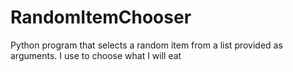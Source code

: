 # RandomItemChooser
 Python program that selects a random item from a list provided as arguments. I use to choose what I will eat
